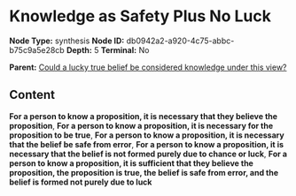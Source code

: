 # Knowledge as Safety Plus No Luck

**Node Type:** synthesis
**Node ID:** db0942a2-a920-4c75-abbc-b75c9a5e28cb
**Depth:** 5
**Terminal:** No

**Parent:** [Could a lucky true belief be considered knowledge under this view?](could-a-lucky-true-belief-be-considered-knowledge-under-this-view-antithesis-b32c221b-c0c8-42a8-ac5c-f29919ccb42f.md)

## Content

**For a person to know a proposition, it is necessary that they believe the proposition**, **For a person to know a proposition, it is necessary for the proposition to be true**, **For a person to know a proposition, it is necessary that the belief be safe from error**, **For a person to know a proposition, it is necessary that the belief is not formed purely due to chance or luck**, **For a person to know a proposition, it is sufficient that they believe the proposition, the proposition is true, the belief is safe from error, and the belief is formed not purely due to luck**
